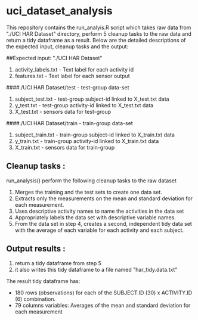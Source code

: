 # uci_dataset_analysis

This repository contains the run_analyis.R script which takes raw data 
from "./UCI HAR Dataset" directory, perform 5 cleanup tasks to the raw data and return
a tidy dataframe as a result.  Below are the detailed descriptions of the expected
input, cleanup tasks and the output:

##Expected input: "./UCI HAR Dataset"
1. activity_labels.txt - Text label for each activity id
2. features.txt - Text label for each sensor output

####./UCI HAR Dataset/test - test-group data-set 
1. subject_test.txt - test-group subject-id linked to X_test.txt data
2. y_test.txt - test-group activity-id linked to X_test.txt data
3. X_test.txt - sensors data for test-group

####./UCI HAR Dataset/train - train-group data-set
1. subject_train.txt - train-group subject-id linked to X_train.txt data
2. y_train.txt - train-group activity-id linked to X_train.txt data
3. X_train.txt - sensors data for train-group

## Cleanup tasks : 

run_analysis() perform the following cleanup tasks to the raw dataset

1. Merges the training and the test sets to create one data set.
2. Extracts only the measurements on the mean and standard deviation for 
   each measurement. 
3. Uses descriptive activity names to name the activities in the data set
4. Appropriately labels the data set with descriptive variable names. 
5. From the data set in step 4, creates a second, independent tidy data 
   set with the average of each variable for each activity and each subject.

## Output results : 

1. return a tidy dataframe from step 5
2. it also writes this tidy dataframe to a file named "har_tidy.data.txt"

The result tidy dataframe has:
* 180 rows (observations) for each of the SUBJECT.ID (30) x ACTIVITY.ID (6) combination.
* 79 columns variables: Averages of the mean and standard deviation for each measurement

